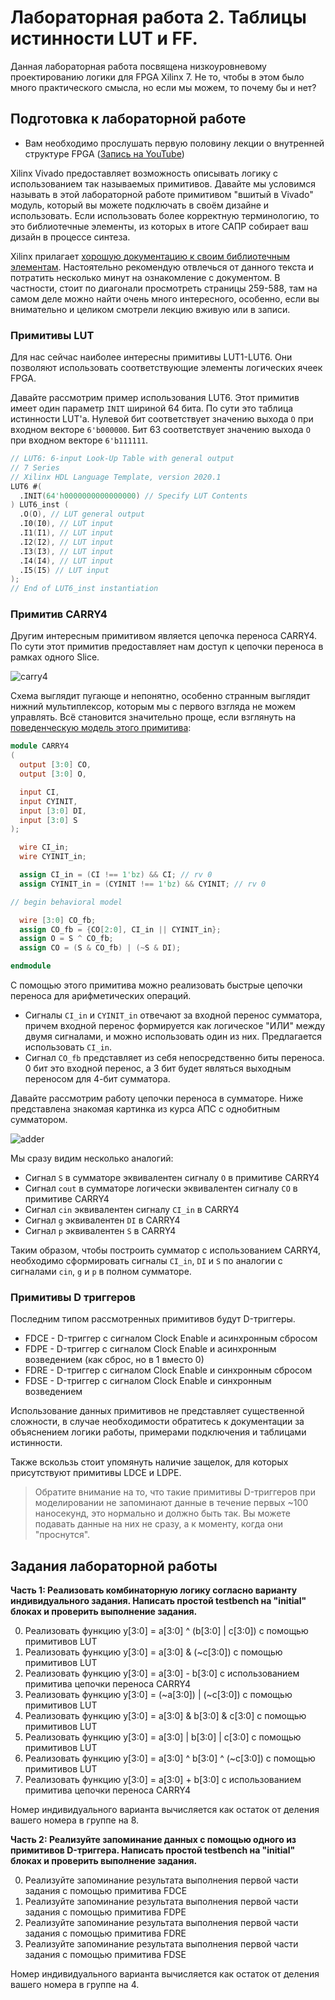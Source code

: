 # Лабораторная работа 2. Таблицы истинности LUT и FF.

Данная лабораторная работа посвящена низкоуровневому проектированию логики для FPGA Xilinx 7. Не то, чтобы в этом было много практического смысла, но если мы можем, то почему бы и нет?

## Подготовка к лабораторной работе
 * Вам необходимо прослушать первую половину лекции о внутренней структуре FPGA ([Запись на YouTube](https://www.youtube.com/watch?v=fdJiGdp5eVc))

Xilinx Vivado предоставляет возможность описывать логику с использованием так называемых примитивов. Давайте мы условимся называть в этой лабораторной работе примитивом "вшитый в Vivado" модуль, который вы можете подключать в своём дизайне и использовать. Если использовать более корректную терминологию, то это библиотечные элементы, из которых в итоге САПР собирает ваш дизайн в процессе синтеза.

Xilinx прилагает [хорошую документацию к своим библиотечным элементам](https://docs.xilinx.com/v/u/2020.1-English/ug953-vivado-7series-libraries). Настоятельно рекомендую отвлечься от данного текста и потратить несколько минут на ознакомление с документом. В частности, стоит по диагонали просмотреть страницы 259-588, там на самом деле можно найти очень много интересного, особенно, если вы внимательно и целиком смотрели лекцию вживую или в записи.

### Примитивы LUT
Для нас сейчас наиболее интересны примитивы LUT1-LUT6. Они позволяют использовать соответствующие элементы логических ячеек FPGA.

Давайте рассмотрим пример использования LUT6. Этот примитив имеет один параметр `INIT` шириной 64 бита. По сути это таблица истинности LUT'a. Нулевой бит соответствует значению выхода `O` при входном векторе `6'b000000`.
Бит 63 соответствует значению выхода `O` при входном векторе `6'b111111`.

```verilog
// LUT6: 6-input Look-Up Table with general output
// 7 Series
// Xilinx HDL Language Template, version 2020.1
LUT6 #(
  .INIT(64'h0000000000000000) // Specify LUT Contents
) LUT6_inst (
  .O(O), // LUT general output
  .I0(I0), // LUT input
  .I1(I1), // LUT input
  .I2(I2), // LUT input
  .I3(I3), // LUT input
  .I4(I4), // LUT input
  .I5(I5) // LUT input
);
// End of LUT6_inst instantiation
```

### Примитив CARRY4

Другим интересным примитивом является цепочка переноса CARRY4. По сути этот примитив предоставляет нам доступ к цепочки переноса в рамках одного Slice.

![carry4](pic/carry4.png)

Cхема выглядит пугающе и непонятно, особенно странным выглядит нижний мультиплексор, которым мы с первого взгляда не можем управлять. Всё становится значительно проще, если взглянуть на [поведенческую модель этого примитива](https://github.com/Xilinx/XilinxUnisimLibrary/blob/master/verilog/src/unisims/CARRY4.v):

```verilog
module CARRY4
(
  output [3:0] CO,
  output [3:0] O,

  input CI,
  input CYINIT,
  input [3:0] DI,
  input [3:0] S
);

  wire CI_in;
  wire CYINIT_in;

  assign CI_in = (CI !== 1'bz) && CI; // rv 0
  assign CYINIT_in = (CYINIT !== 1'bz) && CYINIT; // rv 0

// begin behavioral model

  wire [3:0] CO_fb;
  assign CO_fb = {CO[2:0], CI_in || CYINIT_in};
  assign O = S ^ CO_fb;
  assign CO = (S & CO_fb) | (~S & DI);

endmodule
```
С помощью этого примитива можно реализовать быстрые цепочки переноса для арифметических операций.

 * Сигналы `CI_in` и `CYINIT_in` отвечают за входной перенос сумматора, причем входной перенос формируется как логическое "ИЛИ" между двумя сигналами, и можно использовать один из них. Предлагается использовать `CI_in`.
 * Сигнал `CO_fb` представляет из себя непосредственно биты переноса. 0 бит это входной перенос, а 3 бит будет являться выходным переносом для 4-бит сумматора.


Давайте рассмотрим работу цепочки переноса в сумматоре. Ниже представлена знакомая картинка из курса АПС c однобитным сумматором.

![adder](pic/adder.jpg)

Мы сразу видим несколько аналогий:
 * Сигнал `S` в сумматоре эквивалентен сигналу `O` в примитиве CARRY4
 * Сигнал `cout` в сумматоре логически эквивалентен сигналу `CO` в примитиве CARRY4
 * Сигнал `cin` эквивалентен сигналу `CI_in` в CARRY4
 * Сигнал `g` эквивалентен `DI` в CARRY4
 * Сигнал `p` эквивалентен `S` в CARRY4

Таким образом, чтобы построить сумматор с использованием CARRY4, необходимо сформировать сигналы `CI_in`, `DI` и `S` по аналогии с сигналами `cin`, `g` и `p` в полном сумматоре.

### Примитивы D триггеров

Последним типом рассмотренных примитивов будут D-триггеры.
 * FDCE - D-триггер с сигналом Clock Enable и асинхронным сбросом
 * FDPE - D-триггер с сигналом Clock Enable и асинхронным возведением (как сброс, но в 1 вместо 0)
 * FDRE - D-триггер с сигналом Clock Enable и синхронным сбросом
 * FDSE - D-триггер с сигналом Clock Enable и синхронным возведением

Использование данных примитивов не представляет существенной сложности, в случае необходимости обратитесь к документации за объяснением логики работы, примерами подключения и таблицами истинности.

Также вскользь стоит упомянуть наличие защелок, для которых присутствуют примитивы LDCE и LDPE.

> Обратите внимание на то, что такие примитивы D-триггеров при моделировании не запоминают данные в течение первых ~100 наносекунд, это нормально и должно быть так. Вы можете подавать данные на них не сразу, а к моменту, когда они "проснутся".

## Задания лабораторной работы

**Часть 1: Реализовать комбинаторную логику согласно варианту индивидуального задания. Написать простой testbench на "initial" блоках и проверить выполнение задания.**

0. Реализовать функцию y[3:0] = a[3:0] ^ (b[3:0] | c[3:0]) с помощью примитивов LUT
1. Реализовать функцию y[3:0] = a[3:0] & (~c[3:0]) с помощью примитивов LUT
2. Реализовать функцию y[3:0] = a[3:0] - b[3:0] с использованием примитива цепочки переноса CARRY4
3. Реализовать функцию y[3:0] = (~a[3:0]) | (~c[3:0]) с помощью примитивов LUT
4. Реализовать функцию y[3:0] = a[3:0] & b[3:0] & c[3:0] с помощью примитивов LUT
5. Реализовать функцию y[3:0] = a[3:0] | b[3:0] | c[3:0] с помощью примитивов LUT
6. Реализовать функцию y[3:0] = a[3:0] ^ b[3:0] ^ (~c[3:0]) с помощью примитивов LUT
7. Реализовать функцию y[3:0] = a[3:0] + b[3:0] с использованием примитива цепочки переноса CARRY4

Номер индивидуального варианта вычисляется как остаток от деления вашего номера в группе на 8.

**Часть 2: Реализуйте запоминание данных с помощью одного из примитивов D-триггера. Написать простой testbench на "initial" блоках и проверить выполнение задания.**

0. Реализуйте запоминание результата выполнения первой части задания с помощью примитива FDCE
1. Реализуйте запоминание результата выполнения первой части задания с помощью примитива FDPE
2. Реализуйте запоминание результата выполнения первой части задания с помощью примитива FDRE
3. Реализуйте запоминание результата выполнения первой части задания с помощью примитива FDSE

Номер индивидуального варианта вычисляется как остаток от деления вашего номера в группе на 4.
